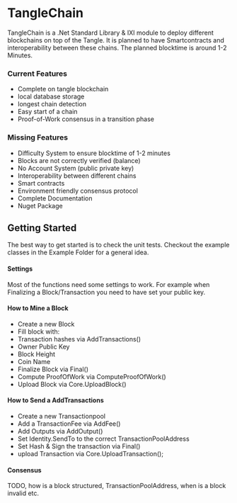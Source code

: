 # TangleChain

TangleChain is a .Net Standard Library & IXI module to deploy different blockchains on top of the Tangle. It is planned to have Smartcontracts and interoperability between these chains. The planned blocktime is around 1-2 Minutes.


### Current Features

- Complete on tangle blockchain
- local database storage
- longest chain detection
- Easy start of a chain
- Proof-of-Work consensus in a transition phase

### Missing Features

- Difficulty System to ensure blocktime of 1-2 minutes
- Blocks are not correctly verified (balance)
- No Account System (public private key)
- Interoperability between different chains
- Smart contracts
- Environment friendly consensus protocol
- Complete Documentation
- Nuget Package


## Getting Started

The best way to get started is to check the unit tests. Checkout the example classes in the Example Folder for a general idea.

#### Settings

Most of the functions need some settings to work. For example when Finalizing a Block/Transaction you need to have set your public key.

#### How to Mine a Block

- Create a new Block
- Fill block with:
 - Transaction hashes via AddTransactions()
 - Owner Public Key
 - Block Height
 - Coin Name
- Finalize Block via Final()
- Compute ProofOfWork via ComputeProofOfWork()
- Upload Block via Core.UploadBlock()

#### How to Send a AddTransactions

- Create a new Transactionpool
- Add a TransactionFee via AddFee()
- Add Outputs via AddOutput()
- Set Identity.SendTo to the correct TransactionPoolAddress
- Set Hash & Sign the transaction via Final()
- upload Transaction via Core.UploadTransaction();


#### Consensus

TODO, how is a block structured, TransactionPoolAddress, when is a block invalid etc.
